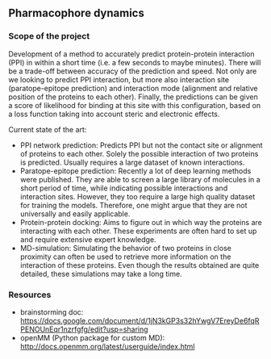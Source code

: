 ## Pharmacophore dynamics

### Scope of the project
Development of a method to accurately predict protein-protein interaction (PPI) in within a short
time (i.e. a few seconds to maybe minutes). There will be a trade-off between accuracy of the 
prediction and speed. Not only are we looking to predict PPI interaction, but more also 
interaction site (paratope-epitope prediction) and interaction mode (alignment and relative 
position of the proteins to each other). Finally, the predictions can be given a score of likelihood
for binding at this site with this configuration, based on a loss function taking into account 
steric and electronic effects. 

Current state of the art: 
- PPI network prediction: Predicts PPI but not the contact site or alignment of proteins to each
    other. Solely the possible interaction of two proteins is predicted. Usually requires a large 
    dataset of known interactions. 
- Paratope-epitope prediction: Recently a lot of deep learning methods were published. They are able
    to screen a large library of molecules in a short period of time, while indicating possible interactions
    and interaction sites. However, they too require a large high quality dataset for training the models. 
    Therefore, one might argue that they are not universally and easily applicable.
- Protein-protein docking: Aims to figure out in which way the proteins are interacting with each other. 
    These experiments are often hard to set up and require extensive expert knowledge. 
- MD-simulation: Simulating the behavior of two proteins in close proximity can often be used to 
    retrieve more information on the interaction of these proteins. Even though the results obtained
    are quite detailed, these simulations may take a long time.  

### Resources 
- brainstorming doc: https://docs.google.com/document/d/1jN3kGP3s32hYwgV7EreyDe6fqRPENOUnEqr1nzrfgfg/edit?usp=sharing
- openMM (Python package for custom MD): http://docs.openmm.org/latest/userguide/index.html